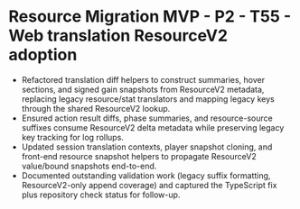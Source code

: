 # Resource Migration MVP - P2 - T55 - Web translation ResourceV2 adoption

- Refactored translation diff helpers to construct summaries, hover sections, and signed gain snapshots from ResourceV2 metadata, replacing legacy resource/stat translators and mapping legacy keys through the shared ResourceV2 lookup.
- Ensured action result diffs, phase summaries, and resource-source suffixes consume ResourceV2 delta metadata while preserving legacy key tracking for log rollups.
- Updated session translation contexts, player snapshot cloning, and front-end resource snapshot helpers to propagate ResourceV2 value/bound snapshots end-to-end.
- Documented outstanding validation work (legacy suffix formatting, ResourceV2-only append coverage) and captured the TypeScript fix plus repository check status for follow-up.
